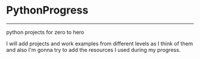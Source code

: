 # PythonProgress
----------------
python projects for zero to  hero

I will add projects and work examples from different levels as I think of them
and also
I'm gonna try to add the resources I used during my progress.
